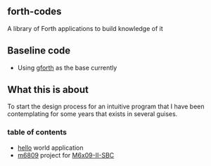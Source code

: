## forth-codes

A library of Forth applications to build knowledge of it

## Baseline code

* Using [gforth](https://gforth.org/) as the base currently

## What this is about

To start the design process for an intuitive program that I have been contemplating for some years that exists in several guises.

### table of contents

* [hello](/first-design/README.md) world application
* [m6809](/mf6x09/an601/README.md) project for [M6x09-II-SBC](https://github.com/cartheur/M6x09-II-SBC)


